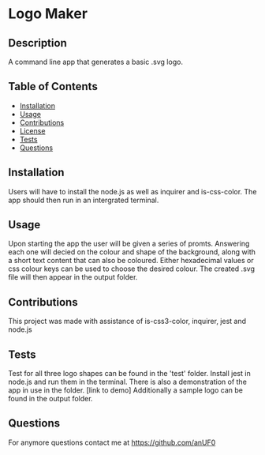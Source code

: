 # Logo Maker
## Description
A command line app that generates a basic .svg logo.

## Table of Contents 
- [Installation](#installation)
- [Usage](#usage)
- [Contributions](#contribution)
- [License](#license)
- [Tests](#tests)
- [Questions](#questions)

## Installation
Users will have to install the node.js as well as inquirer and is-css-color. The app should then run in an intergrated terminal.

## Usage
Upon starting the app the user will be given a series of promts. Answering each one will decied on the colour and shape of the background, along with a short text content that can also be coloured. Either hexadecimal values or css colour keys can be used to choose the desired colour. The created .svg file will then appear in the output folder.

## Contributions
This project was made with assistance of is-css3-color, inquirer, jest and node.js


## Tests
Test for all three logo shapes can be found in the 'test' folder.
Install jest in node.js and run them in the terminal.
There is also a demonstration of the app in use in the folder. 
[link to demo]
Additionally a sample logo can be found in the output folder.

## Questions
For anymore questions contact me at https://github.com/anUF0
